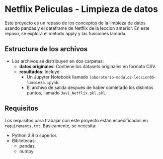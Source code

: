 # Netflix Peliculas - Limpieza de datos

Este proyecto es un repaso de los conceptos de la limpieza de datos usando pandas y el dataframe de Netflix de la leccion anterior. En este repaso, se explora el metodo apply y las funciones lambda.

## Estructura de los archivos

- Los archivos se distribuyen en dos carpetas:
  - **datos originales**: Contiene los datasets originales en formato CSV.
  - **resultados**: Incluye:
    - Un Jupyter Notebook llamado `laboratorio-modulo2-leccion05-limpieza.ipynb`.
    - El archivo de salida después de haber comletado los distintos puntos, llamado `Javi_Netflix.pkl.pkl`.

## Requisitos

Los requisitos para trabajar con este proyecto están especificados en `requirements.txt`. Básicamente, se necesita:

- Python 3.8 o superior.
- Bibliotecas:
  - pandas
  - numpy
